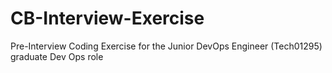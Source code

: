 # CB-Interview-Exercise
Pre-Interview Coding Exercise for the Junior DevOps Engineer (Tech01295) graduate Dev Ops role
